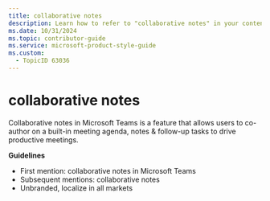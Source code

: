 ```yaml
---
title: collaborative notes
description: Learn how to refer to "collaborative notes" in your content.
ms.date: 10/31/2024
ms.topic: contributor-guide
ms.service: microsoft-product-style-guide
ms.custom:
  - TopicID 63036
---
```



# collaborative notes

Collaborative notes in Microsoft Teams is a feature that allows users to co-author on a built-in meeting agenda, notes & follow-up tasks to drive productive meetings.

**Guidelines**

- First mention: collaborative notes in Microsoft Teams
- Subsequent mentions: collaborative notes
- Unbranded, localize in all markets

